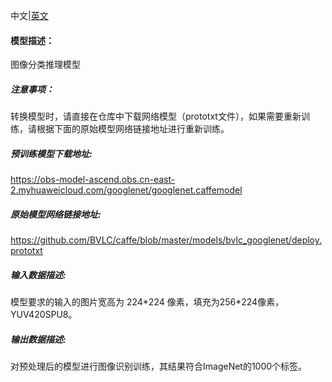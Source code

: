 中文|[英文](README_en.md)
#### 模型描述：

图像分类推理模型

##### 注意事项：
转换模型时，请直接在仓库中下载网络模型（prototxt文件），如果需要重新训练，请根据下面的原始模型网络链接地址进行重新训练。

##### 预训练模型下载地址:
https://obs-model-ascend.obs.cn-east-2.myhuaweicloud.com/googlenet/googlenet.caffemodel

##### 原始模型网络链接地址:
https://github.com/BVLC/caffe/blob/master/models/bvlc_googlenet/deploy.prototxt

##### 输入数据描述:

模型要求的输入的图片宽高为 224\*224 像素，填充为256\*224像素，YUV420SPU8。

##### 输出数据描述:

对预处理后的模型进行图像识别训练，其结果符合ImageNet的1000个标签。